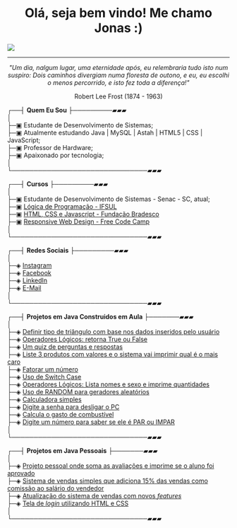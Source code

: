 <h1 align="center"><strong> Olá, seja bem vindo! Me chamo Jonas :) </h1></strong>
<img src="https://user-images.githubusercontent.com/70382532/138322189-2db8df52-9dcb-40a0-88a8-c365466bd33d.gif">

---
<p align="center"><em>"Um dia, nalgum lugar, uma eternidade após, eu relembraria tudo isto num suspiro: Dois caminhos divergiam numa floresta de outono, e eu, eu escolhi o menos percorrido, e isto fez toda a diferença!"</em></p>
<p align="center">Robert Lee Frost (1874 - 1963)</p>



┌──┤ <strong>Quem Eu Sou</strong> ├─────────▰▰▰ <br>
│<br>
├─▣ Estudante de Desenvolvimento de Sistemas;<br>
├─▣ Atualmente estudando Java | MySQL | Astah | HTML5 | CSS | JavaScript;<br>
├─▣ Professor de Hardware;<br>
├─▣ Apaixonado por tecnologia;<br>
│<br>
└───────────────────────────────▰▰▰<br>

┌──┤ <strong>Cursos</strong> ├─────────▰▰▰ <br>
│<br>
├─▣ Estudante de Desenvolvimento de Sistemas - Senac - SC, atual;<br>
├─▣ <a href="https://drive.google.com/file/d/1icqUt4rex12CNU_LoWM8DJ17r4zmZliH/view?usp=sharing">Lógica de Programação - IFSUL</a><br>
├─▣ <a href="https://drive.google.com/file/d/1q4FgaKUmOM4EW1_aBCWIDe8mZgc1gUr7/view?usp=sharing">HTML, CSS e Javascript - Fundação Bradesco</a><br>
├─▣ <a href="https://www.freecodecamp.org/certification/jonasajato/responsive-web-design">Responsive Web Design - Free Code Camp</a><br>
│<br>
└───────────────────────────────▰▰▰<br>

┌──┤ <strong>Redes Sociais</strong> ├─────────▰▰▰<br>
│<br>
├─◈ <a href="https://www.instagram.com/jonas.a.jato/">Instagram</a><br>
├─◈ <a href="https://www.facebook.com/jonasajato">Facebook</a><br>
├─◈ <a href="https://www.linkedin.com/in/jonasajato/">LinkedIn</a><br>
├─◈ <a href="mailto:jonassartori2@gmail.com">E-Mail</a><br>
│<br>
└───────────────────────────────▰▰▰<br>

┌──┤ <strong>Projetos em Java Construidos em Aula</strong> ├───────▰▰▰<br>
│<br>
├─◈ <a href="https://github.com/jonasajato/Triangulo">Definir tipo de triângulo com base nos dados inseridos pelo usuário</a><br>
├─◈ <a href="https://github.com/jonasajato/op_logical_1">Operadores Lógicos: retorna True ou False</a><br>
├─◈ <a href="https://github.com/jonasajato/quiz">Um quiz de perguntas e respostas</a><br>
├─◈ <a href="https://github.com/jonasajato/produto_preco">Liste 3 produtos com valores e o sistema vai imprimir qual é o mais caro</a><br>
├─◈ <a href="https://github.com/jonasajato/fatorar">Fatorar um número</a><br>
├─◈ <a href="https://github.com/jonasajato/switch_case.ex">Uso de Switch Case</a><br>
├─◈ <a href="https://github.com/jonasajato/op_logical_2">Operadores Lógicos: Lista nomes e sexo e imprime quantidades</a><br>
├─◈ <a href="https://github.com/jonasajato/random.ex">Uso de RANDOM para geradores aleatórios</a><br>
├─◈ <a href="https://github.com/jonasajato/calculadora">Calculadora simples</a><br>
├─◈ <a href="https://github.com/jonasajato/senha_pc">Digite a senha para desligar o PC</a><br>
├─◈ <a href="https://github.com/jonasajato/gasto_combustivel">Calcula o gasto de combustível</a><br>
├─◈ <a href="https://github.com/jonasajato/ParImpar">Digite um número para saber se ele é PAR ou IMPAR</a><br>
│<br>
└───────────────────────────────▰▰▰<br>

┌──┤ <strong>Projetos em Java Pessoais</strong> ├───────▰▰▰<br>
│<br>
├─◈ <a href="https://github.com/jonasajato/media_final">Projeto pessoal onde soma as avaliações e imprime se o aluno foi aprovado</a><br>
├─◈ <a href="https://github.com/jonasajato/vendas_comissao">Sistema de vendas simples que adiciona 15% das vendas como comissão ao salário do vendedor</a><br>
├─◈ <a href="https://github.com/jonasajato/vendas_comissao_2.0">Atualização do sistema de vendas com novos <i>features</i></a><br>
├─◈ <a href="https://github.com/jonasajato/tela_login">Tela de <i>login</i> utilizando HTML e CSS</a><br>
│<br>
└───────────────────────────────▰▰▰<br>
